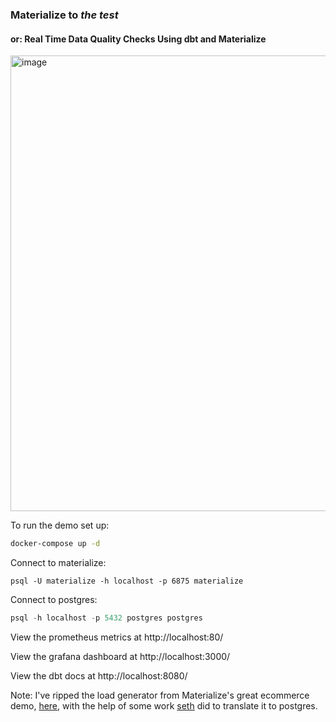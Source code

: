 ### Materialize to _the test_
#### or: Real Time Data Quality Checks Using dbt and Materialize

<img width="729" alt="image" src="https://user-images.githubusercontent.com/8192401/178839541-f0806f55-9345-44b9-8053-cb2033c2ed69.png">


To run the demo set up:

```bash
docker-compose up -d
```

Connect to materialize: 
```
psql -U materialize -h localhost -p 6875 materialize
```

Connect to postgres:
```sql
psql -h localhost -p 5432 postgres postgres
```
View the prometheus metrics at http://localhost:80/

View the grafana dashboard at http://localhost:3000/

View the dbt docs at http://localhost:8080/

Note: I've ripped the load generator from Materialize's great ecommerce demo, [here](https://github.com/MaterializeInc/demos/tree/main/ecommerce), with the help of some work [seth](https://github.com/sjwiesman) did to translate it to postgres.

